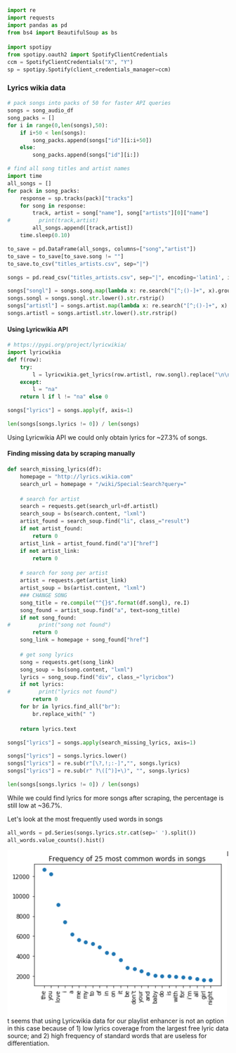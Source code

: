 

```python
import re
import requests
import pandas as pd
from bs4 import BeautifulSoup as bs

import spotipy
from spotipy.oauth2 import SpotifyClientCredentials
ccm = SpotifyClientCredentials("X", "Y")
sp = spotipy.Spotify(client_credentials_manager=ccm)
```

### Lyrics wikia data


```python
# pack songs into packs of 50 for faster API queries
songs = song_audio_df
song_packs = []
for i in range(0,len(songs),50):
    if i+50 < len(songs):
        song_packs.append(songs["id"][i:i+50])
    else:
        song_packs.append(songs["id"][i:])
```


```python
# find all song titles and artist names
import time
all_songs = []
for pack in song_packs:
    response = sp.tracks(pack)["tracks"]
    for song in response:
        track, artist = song["name"], song["artists"][0]["name"]
#         print(track,artist)
        all_songs.append([track,artist])
    time.sleep(0.10) 
```


```python
to_save = pd.DataFrame(all_songs, columns=["song","artist"])
to_save = to_save[to_save.song != ""]
to_save.to_csv("titles_artists.csv", sep="|")
```


```python
songs = pd.read_csv("titles_artists.csv", sep="|", encoding='latin1', index_col=0)
```


```python
songs["songl"] = songs.song.map(lambda x: re.search("[^;()-]+", x).group())
songs.songl = songs.songl.str.lower().str.rstrip()
songs["artistl"] = songs.artist.map(lambda x: re.search("[^;()-]+", x).group())
songs.artistl = songs.artistl.str.lower().str.rstrip()
```

#### Using Lyricwikia API


```python
# https://pypi.org/project/lyricwikia/
import lyricwikia
def f(row):
    try:
        l = lyricwikia.get_lyrics(row.artistl, row.songl).replace("\n\n","\n")
    except:
        l = "na"
    return l if l != "na" else 0
```


```python
songs["lyrics"] = songs.apply(f, axis=1)
```


```python
len(songs[songs.lyrics != 0]) / len(songs)
```

Using Lyricwikia API we could only obtain lyrics for ~27.3% of songs.

#### Finding missing data by scraping manually


```python
def search_missing_lyrics(df):
    homepage = "http://lyrics.wikia.com"
    search_url = homepage + "/wiki/Special:Search?query="
    
    # search for artist
    search = requests.get(search_url+df.artistl)
    search_soup = bs(search.content, "lxml")
    artist_found = search_soup.find("li", class_="result")
    if not artist_found:
        return 0
    artist_link = artist_found.find("a")["href"]
    if not artist_link:
        return 0
    
    # search for song per artist
    artist = requests.get(artist_link)
    artist_soup = bs(artist.content, "lxml")
    ### CHANGE SONG
    song_title = re.compile("^{}$".format(df.songl), re.I)
    song_found = artist_soup.find("a", text=song_title)
    if not song_found:
#         print("song not found")
        return 0
    song_link = homepage + song_found["href"]
    
    # get song lyrics
    song = requests.get(song_link)
    song_soup = bs(song.content, "lxml")
    lyrics = song_soup.find("div", class_="lyricbox")
    if not lyrics:
#         print("lyrics not found")
        return 0
    for br in lyrics.find_all("br"):
        br.replace_with(" ")
    
    return lyrics.text
```


```python
songs["lyrics"] = songs.apply(search_missing_lyrics, axis=1)
```


```python
songs["lyrics"] = songs.lyrics.lower()
songs["lyrics"] = re.sub(r"[\?,!;:-]","", songs.lyrics)
songs["lyrics"] = re.sub(r" ?\([^)]+\)", "", songs.lyrics)
```


```python
len(songs[songs.lyrics != 0]) / len(songs)
```

While we could find lyrics for more songs after scraping, the percentage is still low at ~36.7%. 

Let's look at the most frequently used words in songs 


```python
all_words = pd.Series(songs.lyrics.str.cat(sep=' ').split())
all_words.value_counts().hist()
```

<img src="eda/lyrwik.PNG" align="left" alt="drawing" width="500"/>

It seems that using Lyricwikia data for our playlist enhancer is not an option in this case because of 1) low lyrics coverage from the largest free lyric data source; and 2) high frequency of standard words that are useless for differentiation.
